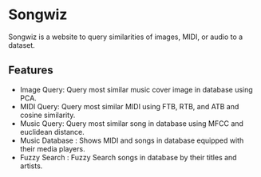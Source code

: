 # Songwiz
Songwiz is a website to query similarities of images, MIDI, or audio to a dataset.

## Features
- Image Query: Query most similar music cover image in database using PCA. 
- MIDI Query: Query most similar MIDI using FTB, RTB, and ATB and cosine similarity.
- Music Query: Query most similar song in database using MFCC and euclidean distance.
- Music Database : Shows MIDI and songs in database equipped with their media players.
- Fuzzy Search : Fuzzy Search songs in database by their titles and artists.
